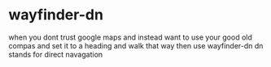 # wayfinder-dn
when you dont trust google maps and instead want to use your good old compas and set it to a heading and walk that way then use wayfinder-dn dn stands for direct navagation 
